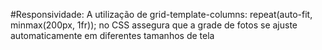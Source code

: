 #Responsividade: A utilização de grid-template-columns: repeat(auto-fit, minmax(200px, 1fr)); no CSS assegura que a grade de fotos se ajuste automaticamente em diferentes tamanhos de tela